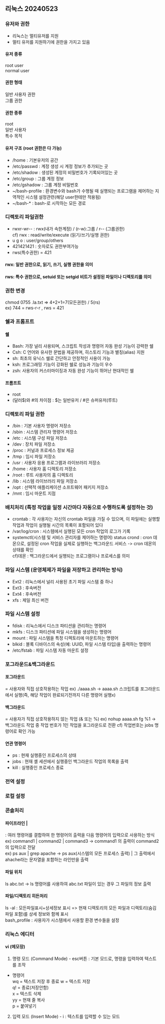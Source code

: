 ## 리눅스 20240523
### 유저와 권한
- 리눅스는 멀티유저를 지원
- 멀티 유저를 지원하기에 권한을 가지고 있음
#### 유저 종류 
root user  
normal user
#### 권한 형태
일반 사용자 권한  
그룹 권한
#### 권한 종류
root  
일반 사용자  
특수 목적
#### 유저 구조 (root 권한은 다 가능)
- /home : 기본유저의 공간  
- /etc/passwd : 계정 생성 시 계정 정보가 추가되는 곳  
- /etc/shadow : 생성된 계정의 비밀번호가 기록되어있는 곳  
- /etc/group : 그룹 계정 정보  
- /etc/gshadow : 그룹 계정 비밀번호  
- ~/bash-profile : 환경변수와 bash가 수행될 때 실행되는 프로그램을 제어하는 지역적인 시스템 설정관련(해당 user한테만 적용됨)  
- ~/bash-* : bash-로 시작하는 모든 경로

### 디렉토리 파일권한
- rwxr-wr-- : rwx(내가 속한계정) / (r-w):그룹 / r-- (그룹권한)  
 cf) rwx : read/write/execute (읽기/쓰기/실행 권한) 
- u g o : user/group/others
- 421421421 : 숫자로도 권한부여가능
- rws(특수권한) = 421
#### rwx: 일반 권한으로, 읽기, 쓰기, 실행 권한을 의미
#### rws: 특수 권한으로, setuid 또는 setgid 비트가 설정된 파일이나 디렉토리를 의미
### 권한 변경 
chmod 0755 .la.txt => 4+2+1=7(모든권한) / 5(rs)  
ex) 744 = rws-r-r , rws = 421
### 쉘과 프롬프트
#### 쉘
- Bash: 가장 널리 사용되며, 스크립트 작성과 명령어 자동 완성 기능이 강력한 쉘
- Csh: C 언어와 유사한 문법을 제공하며, 히스토리 기능과 별칭(alias) 지원
- sh: 최초의 유닉스 쉘로 간단하고 안정적인 사용이 가능
- ksh: 프로그래밍 기능이 강화된 쉘로 성능과 기능이 우수
- zsh: 사용자의 커스터마이징과 자동 완성 기능이 뛰어난 현대적인 쉘
#### 프롬프트
- root
- (달러$)와 #의 차이점 : $는 일반유저 / #은 슈퍼유저(루트)
### 디렉토리 파일 권한
- /bin : 기본 사용자 명령어 저장소
- /sbin : 시스템 관리자 명령어 저장소
- /etc : 시스템 구성 파일 저장소
- /dev : 장치 파일 저장소
- /proc : 커널과 프로세스 정보 제공
- /tmp : 임시 파일 저장소
- /usr : 사용자 응용 프로그램과 라이브러리 저장소
- /home : 사용자 홈 디렉토리 저장소
- /root : 루트 사용자의 홈 디렉토리
- /lib : 시스템 라이브러리 파일 저장소
- /opt : 선택적 애플리케이션 소프트웨어 패키지 저장소
- /mnt : 임시 마운트 지점
### 배치처리 (특정 작업을 일정 시간마다 자동으로 수행하도록 설정하는 것)
- crontab : 각 사용자는 자신의 crontab 파일을 가질 수 있으며, 이 파일에는 실행할 작업과 작업이 실행될 시간의 목록이 포함되어 있다
- /var/log/cron : 시스템에서 실행된 모든 cron 작업의 로그가 기록
- systemctl(시스템 및 서비스 관리자를 제어하는 명령어) status crond : cron 데몬으로, 설정된 cron 작업을 실제로 실행하는 백그라운드 서비스 ->  cron 데몬의 상태를 확인  
cf)데몬 : 백그라운드에서 실행되는 프로그램이나 프로세스를 의미  
### 파일 시스템 (운영체제가 파일을 저장하고 관리하는 방식)
- Ext2 : 리눅스에서 널리 사용된 초기 파일 시스템 중 하나
- Ext3 : 후속버전
- Ext4 : 후속버전
- xfs : 제일 최신 버전
### 파일 시스템 설정
- fdisk : 리눅스에서 디스크 파티션을 관리하는 명령어
- mkfs : 디스크 파티션에 파일 시스템을 생성하는 명령어
- mount : 파일 시스템을 특정 디렉토리에 마운트하는 명령어
- blkid : 블록 디바이스의 속성(예: UUID, 파일 시스템 타입)을 출력하는 명령어
- /etc/fstab : 파일 시스템 자동 마운트 설정
### 포그라운드&백그라운드
#### 포그라운드 
= 사용자와 직접 상호작용하는 작업
ex) ./aaaa.sh -> aaaa.sh 스크립트를 포그라운드에서 실행(즉, 해당 작업이 완료되기전까지 다른 명령어 실행x)
#### 백그라운드
= 사용자가 직접 상호작용하지 않는 작업 (& 또는 %)
ex) nohup aaaa.sh fg %1 -> 백그라운드 작업 중 작업 번호가 1인 작업을 포그라운드로 전환
cf) 작업번호는 jobs 명령어로 확인 가능  
#### 연관 명령어
- ps : 현재 실행중인 프로세스의 상태
- jobs : 현재 셸 세션에서 실행중인 백그라운드 작업의 목록을 출력
- kill : 실행중인 프로세스 종료
### 전역 설정
### 로컬 설정
### 콘솔처리
#### 파이프라인 |
: 여러 명령어를 결합하여 한 명령어의 출력을 다음 명령어의 입력으로 사용하는 방식
ex) command1 | command2 | command3 -> command1 의 출력이 command2 의 입력으로 전달  
ex) ps aux | grep apache -> ps aux(시스템의 모든 프로세스 출력) | 그 출력에서 ahache라는 문자열을 포함하는 라인만을 출력
#### 파일 위치
ls abc.txt -> ls 명령어를 사용하여 abc.txt 파일이 있는 경우 그 파일의 정보 출력
#### 파일/디렉토리 히든처리
ls -al : 모든파일표시+상세정보 표시 => 현재 디렉토리의 모든 파일과 디렉토리(숨김 파일 포함)를 상세 정보와 함께 표시  
bash_profile : 사용자가 시스템에서 사용할 환경 변수들을 설정  
### 리눅스 에디터
#### vi (메모장)
1. 명령 모드 (Command Mode) - esc버튼
  : 기본 모드로, 명령을 입력하여 텍스트를 조작
- 명령어  
   wq = 텍스트 저장 후 종료
   w = 텍스트 저장  
   q! = 종료(저장안함)  
   x = 텍스트 삭제  
   yy = 현재 줄 복사  
   p = 붙여넣기  
2. 입력 모드 (Insert Mode) - i
  : 텍스트를 입력할 수 있는 모드  






















